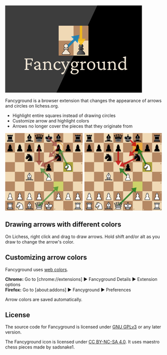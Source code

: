 ![Fancyground logo](images/promo.png)

Fancyground is a browser extension that changes the appearance of arrows and circles on lichess.org.

- Highlight entire squares instead of drawing circles
- Customize arrow and highlight colors
- Arrows no longer cover the pieces that they originate from

![Fancyground vs stock Lichess comparison](images/comparison.png)

## Drawing arrows with different colors

On Lichess, right click and drag to draw arrows.
Hold shift and/or alt as you draw to change the arrow's color.

## Customizing arrow colors

Fancyground uses [web colors](https://en.wikipedia.org/wiki/Web_colors).

**Chrome:** Go to [chrome://extensions] ▶︎ Fancyground Details ▶︎ Extension options  
**Firefox:** Go to [about:addons] ▶︎ Fancyground ▶︎ Preferences

Arrow colors are saved automatically.

## License

The source code for Fancyground is licensed under [GNU GPLv3](LICENSE.txt) or any later version.

The Fancyground icon is licensed under [CC BY-NC-SA 4.0](https://creativecommons.org/licenses/by-nc-sa/4.0/). It uses maestro chess pieces made by sadsnake1.
